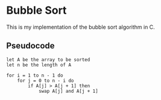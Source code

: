 # Bubble Sort

This is my implementation of the bubble sort algorithm in C.

## Pseudocode

```
let A be the array to be sorted
let n be the length of A

for i = 1 to n - 1 do
    for j = 0 to n - i do
        if A[j] > A[j + 1] then
            swap A[j] and A[j + 1]
```
